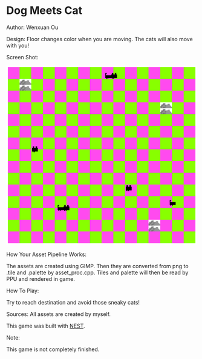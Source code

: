 # Dog Meets Cat

Author: Wenxuan Ou

Design: Floor changes color when you are moving. The cats will also move with you!

Screen Shot:

![Screen Shot](gamescene.png)

How Your Asset Pipeline Works:

The assets are created using GIMP. Then they are converted from png to .tile and .palette by asset_proc.cpp. Tiles and palette will then be read by PPU and rendered in game.

How To Play:

Try to reach destination and avoid those sneaky cats!

Sources: All assets are created by myself.

This game was built with [NEST](NEST.md).

Note:

This game is not completely finished.

